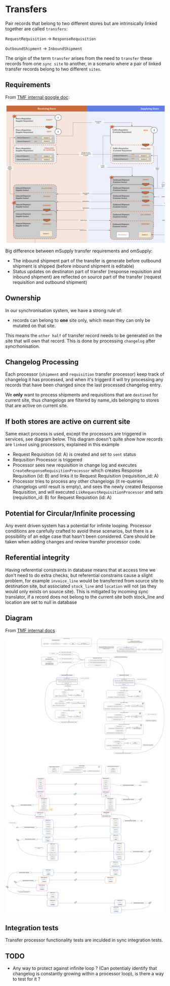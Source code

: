 # Transfers

Pair records that belong to two different stores but are intrinsically linked together are called `transfers`:

`RequestRequisition` -> `ResponseRequisition`

`OutboundShipment` -> `InboundShipment`

The origin of the term `transfer` arises from the need to `transfer` these records from one `sync site` to another, in a scenario where a pair of linked transfer records belong to two different `sites`. 

## Requirements

From [TMF internal google doc](https://docs.google.com/presentation/d/1eEe0uBGvkXbYnKc2oLO2U0qRwFv4l0ws4QwFZa6e74s/edit#slide=id.p):

![omSupply transfer workflow](./doc/omSupply_transfer_workflow.png)

Big difference between mSupply transfer requirements and omSupply:
* The inbound shipment part of the transfer is generate before outbound shipment is shipped (before inbound shipment is editable)
* Status updates on destinaton part of transfer (response requisition and inbound shipment) are reflected on source part of the transfer (request requisition and outbound shipment)

## Ownership

In our synchronisation system, we have a strong rule of:
* records can belong to **one** site only, which mean they can only be mutated on that site.

This means the `other half` of transfer record needs to be generated on the site that will own that record. This is done by processing `changelog` after syncrhonisation. 

## Changelog Processing

Each processor (`shipment` and `requisition` transfer processor) keep track of changelog it has processed, and when it's triggerd it will try processing any records that have been changed since the last processed changelog entry.

We **only** want to process shipments and requisitions that are `destined` for current site, thus changelogs are filtered by name_ids belonging to stores that are active on current site.

## If both stores are active on current site

Same exact process is used, except the processors are triggered in services, see diagram below. This diagram doesn't quite show how records are `linked` using processors, explained in this example
* Request Requisition (id: A) is created and set to `sent` status
* Requsition Processor is triggered
* Processor sees new requisition in change log and executes `CreateResponseRequisitionProcessor` which creates Response Requisition (id: B) and links it to Request Requisition (requisition_id: A)
* Processor tries to process any other changelogs (it re-queries changelogs until result is empty), and sees the newly created Response Requisition, and will executed `LikRequestRequisitionProcessor` and sets (requisition_id: B) for Request Requistion (id: A)

## Potential for Circular/Infinite processing

Any event driven system has a potential for infinite looping. Processor conditions are carefully crafted to avoid these scenarios, but there is a possibility of an edge case that hasn't been considered. Care should be taken when adding changes and review transfer processor code.

## Referential integrity

Having referential constraints in database means that at access time we don't need to do extra checks, but referential constrains cause a slight problem, for example `invoice_line` would be transferred from source site to destination site, but associated `stock_line` and `location` will not (as they would only exists on source site). This is mitigated by incoming sync translator, if a record does not belong to the current site both stock_line and location are set to null in database

## Diagram

From [TMF internal docs](https://app.diagrams.net/#G1o_xRQAhjVsnqhxhJEu9dY6AZ_lJfG9co)

![omSupply transfer processors](./doc/omSupply_transfer_processors.png)

## Integration tests

Transfer processor functionality tests are inculded in sync integration tests.

## TODO

* Any way to protect against infinite loop ? (Can potentialy identify that changelog is constantly growing within a processor loop), is there a way to test for it ?
